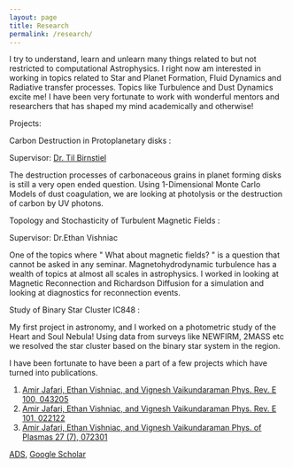 ```yaml
---
layout: page
title: Research
permalink: /research/
---
```


I try to understand, learn and unlearn many things related to but not restricted to computational Astrophysics. I right now am interested in working in topics related to Star and Planet Formation, Fluid Dynamics and Radiative transfer processes. Topics like Turbulence and Dust Dynamics excite me! I have been very fortunate to work with wonderful mentors and researchers that has shaped my mind academically and otherwise!

Projects:

Carbon Destruction in Protoplanetary disks :

Supervisor: [Dr. Til Birnstiel](https://til-birnstiel.de)

The destruction processes of carbonaceous grains in planet forming disks is still a very open ended question. Using 1-Dimensional Monte Carlo Models of dust coagulation, we are looking at photolysis or the destruction of carbon by UV photons.

Topology and Stochasticity of Turbulent Magnetic Fields :

Supervisor: Dr.Ethan Vishniac

One of the topics where " What about magnetic fields? " is a question that cannot be asked in any seminar. Magnetohydrodynamic turbulence has a wealth of topics at almost all scales in astrophysics. I worked in looking at Magnetic Reconnection and Richardson Diffusion for a simulation and looking at diagnostics for reconnection events.


Study of Binary Star Cluster IC848 :

My first project in astronomy, and I worked on a photometric study of the Heart and Soul Nebula! Using data from surveys like NEWFIRM, 2MASS etc we resolved the star cluster based on the binary star system in the region. 



I have been fortunate to have been a part of a few projects which have turned into publications. 
1. [Amir Jafari, Ethan Vishniac, and Vignesh Vaikundaraman Phys. Rev. E 100, 043205](https://journals.aps.org/pre/abstract/10.1103/PhysRevE.100.043205)
2. [Amir Jafari, Ethan Vishniac, and Vignesh Vaikundaraman Phys. Rev. E 101, 022122](https://journals.aps.org/pre/abstract/10.1103/PhysRevE.101.022122)
3. [Amir Jafari, Ethan Vishniac, and Vignesh Vaikundaraman Phys. of Plasmas 27 (7), 072301](https://aip.scitation.org/doi/abs/10.1063/5.0009150)

[ADS](https://ui.adsabs.harvard.edu/search/q=%20author%3A%22Vaikundaraman%2C%20Vignesh%22&sort=date%20desc%2C%20bibcode%20desc&p_=0), 
[Google Scholar](https://scholar.google.com/citations?hl=en&user=8K_G9p8AAAAJ&view_op=list_works&gmla=AJsN-F5gtgy3qS0Qt8izo7H8gTVIgPf3xfgLWz592GoaJp9oUdbsIH833sYbG5uIbl826H9uNv3CvpGWLpASEOxIqzsi_SNXc-RWgc3RPstNpHxFYNFNots)
